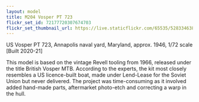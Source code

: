 ```yaml
---
layout: model
title: M204 Vosper PT 723
flickr_set_id: 72177720307674703
flickr_set_thumbnail_url: https://live.staticflickr.com/65535/52833463809_09416b0a62_m.jpg
---
```


US Vosper PT 723, Annapolis naval yard, Maryland, approx. 1946, 1/72 scale  [Built 2020-21]

This model is based on the vintage Revell tooling from 1966, released under the title British Vosper MTB.
According to the experts, the kit most closely resembles a US licence-built boat, made under Lend-Lease for the Soviet Union but never delivered. The project was time-consuming as it involved added hand-made parts, aftermarket photo-etch and correcting a warp in the hull.




